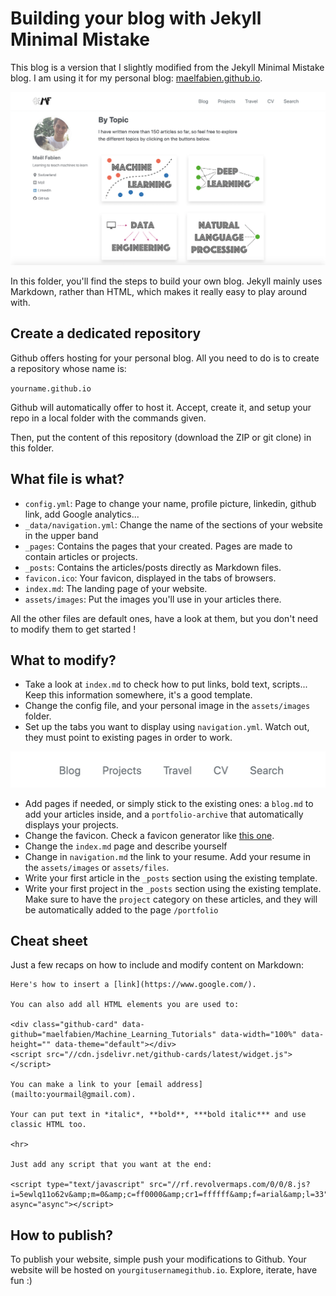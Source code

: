 # Building your blog with Jekyll Minimal Mistake

This blog is a version that I slightly modified from the Jekyll Minimal Mistake blog. I am using it for my personal blog: [maelfabien.github.io](https://maelfabien.github.io/).

![images](/assets/images/image_blog.png)

In this folder, you'll find the steps to build your own blog. Jekyll mainly uses Markdown, rather than HTML, which makes it really easy to play around with.

## Create a dedicated repository

Github offers hosting for your personal blog. All you need to do is to create a repository whose name is:

`yourname.github.io`

Github will automatically offer to host it. Accept, create it, and setup your repo in a local folder with the commands given.

Then, put the content of this repository (download the ZIP or git clone) in this folder.

## What file is what?

- `config.yml`: Page to change your name, profile picture, linkedin, github link, add Google analytics...
- `_data/navigation.yml`: Change the name of the sections of your website in the upper band
- `_pages`: Contains the pages that your created. Pages are made to contain articles or projects.
- `_posts`: Contains the articles/posts directly as Markdown files. 
- `favicon.ico`: Your favicon, displayed in the tabs of browsers.
- `index.md`: The landing page of your website.
- `assets/images`: Put the images you'll use in your articles there.

All the other files are default ones, have a look at them, but you don't need to modify them to get started !

## What to modify?

- Take a look at `index.md` to check how to put links, bold text, scripts... Keep this information somewhere, it's a good template.
- Change the config file, and your personal image in the `assets/images` folder.
- Set up the tabs you want to display using `navigation.yml`. Watch out, they must point to existing pages in order to work.

![images](/assets/images/banner.png)

- Add pages if needed, or simply stick to the existing ones: a `blog.md` to add your articles inside, and a `portfolio-archive` that automatically displays your projects.
- Change the favicon. Check a favicon generator like [this one](https://favicon.io/).
- Change the `index.md` page and describe yourself
- Change in `navigation.md` the link to your resume. Add your resume in the `assets/images` or `assets/files`.
- Write your first article in the `_posts` section using the existing template. 
- Write your first project in the `_posts` section using the existing template. Make sure to have the `project` category on these articles, and they will be automatically added to the page `/portfolio`

## Cheat sheet

Just a few recaps on how to include and modify content on Markdown:

```
Here's how to insert a [link](https://www.google.com/).

You can also add all HTML elements you are used to:

<div class="github-card" data-github="maelfabien/Machine_Learning_Tutorials" data-width="100%" data-height="" data-theme="default"></div>
<script src="//cdn.jsdelivr.net/github-cards/latest/widget.js"></script>

You can make a link to your [email address](mailto:yourmail@gmail.com).

Your can put text in *italic*, **bold**, ***bold italic*** and use classic HTML too.

<hr>

Just add any script that you want at the end:

<script type="text/javascript" src="//rf.revolvermaps.com/0/0/8.js?i=5ewlq11o62v&amp;m=0&amp;c=ff0000&amp;cr1=ffffff&amp;f=arial&amp;l=33" async="async"></script>
```

## How to publish?

To publish your website, simple push your modifications to Github. Your website will be hosted on `yourgitusernamegithub.io`. Explore, iterate, have fun :)